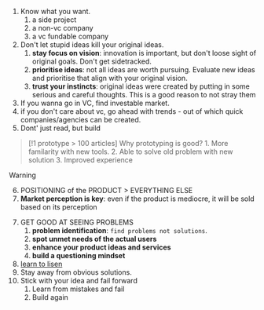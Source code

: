 1. Know what you want.
	1. a side project
	2. a non-vc company
	3. a vc fundable company
2. Don't let stupid ideas kill your original ideas.
	1. **stay focus on vision**: innovation is important, but don't loose sight of original goals. Don't get sidetracked.
	2. **prioritise ideas**: not all ideas are worth pursuing. Evaluate new ideas and prioritise that align with your original vision.
	3. **trust your instincts**: original ideas were created by putting in some serious and careful thoughts. This is a good reason to not stray them
3. If you wanna go in VC, find investable market.
4. if you don't care about vc, go ahead with trends - out of which quick companies/agencies can be created.
5. Dont' just read, but build

> [!1 prototype > 100 articles]
> 	Why prototyping is good?
> 		1. More familarity with new tools.
> 		2. Able to solve old problem with new solution
> 		3. Improved experience

> [!WARNING]
> 6. POSITIONING of the PRODUCT > EVERYTHING ELSE
> 	1. **Market perception is key**: even if the product is mediocre, it will be sold based on its perception


7. GET GOOD AT SEEING PROBLEMS
	1. **problem identification**: `find problems not solutions`. 
	2. **spot unmet needs of the actual users**
	3. **enhance your product ideas and services**
	4. **build a questioning mindset**
8. [learn to lisen](https://www.momtestbook.com/)
10. Stay away from obvious solutions.
11. Stick with your idea and fail forward
	1. Learn from mistakes and fail
	2. Build again
